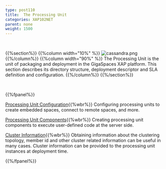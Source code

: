 ```yaml
---
type: post110
title:  The Processing Unit
categories: XAP102NET
parent: none
weight: 1500
---
```


<br>

{{%section%}}
{{%column width="10%" %}}
![cassandra.png](/attachment_files/subject/pu.png)
{{%/column%}}
{{%column width="90%" %}}
The Processing Unit is the unit of packaging and deployment in the GigaSpaces XAP platform. This section describes its directory structure, deployment descriptor and SLA definition and configuration.
{{%/column%}}
{{%/section%}}

<br>

{{%fpanel%}}

[Processing Unit Configuration](./pu-config.html){{%wbr%}}
Configuring processing units to create embedded spaces, connect to remote spaces, and more.

[Processing Unit Components](./pu-components.html){{%wbr%}}
Creating processing unit components to execute user-defined code at the server side.

[Cluster Information](./obtaining-cluster-information.html){{%wbr%}}
Obtaining information about the clustering topology, member id and other cluster related information can be useful in many cases. Cluster information can be provided to the processing unit instances at deployment time.

{{%/fpanel%}}
